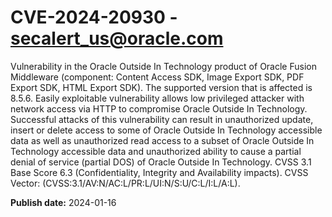 # CVE-2024-20930 - secalert_us@oracle.com

Vulnerability in the Oracle Outside In Technology product of Oracle Fusion Middleware (component: Content Access SDK, Image Export SDK, PDF Export SDK, HTML Export SDK).   The supported version that is affected is 8.5.6. Easily exploitable vulnerability allows low privileged attacker with network access via HTTP to compromise Oracle Outside In Technology.  Successful attacks of this vulnerability can result in  unauthorized update, insert or delete access to some of Oracle Outside In Technology accessible data as well as  unauthorized read access to a subset of Oracle Outside In Technology accessible data and unauthorized ability to cause a partial denial of service (partial DOS) of Oracle Outside In Technology. CVSS 3.1 Base Score 6.3 (Confidentiality, Integrity and Availability impacts).  CVSS Vector: (CVSS:3.1/AV:N/AC:L/PR:L/UI:N/S:U/C:L/I:L/A:L).

**Publish date:** 2024-01-16
